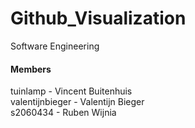 # Github_Visualization
Software Engineering

#### Members
tuinlamp - Vincent Buitenhuis  
valentijnbieger - Valentijn Bieger  
s2060434 - Ruben Wijnia
